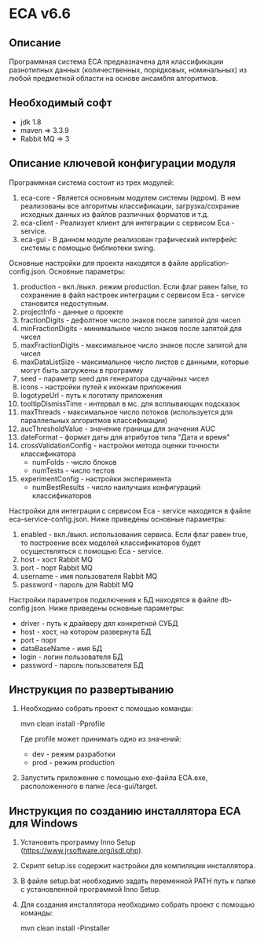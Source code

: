ECA v6.6
========================================

Описание
----------------------------------------
Программная система ECA предназначена для классификации разнотипных данных (количественных, порядковых, номинальных)
из любой предметной области на основе ансамбля алгоритмов.

Необходимый софт
----------------------------------------
* jdk 1.8
* maven => 3.3.9
* Rabbit MQ => 3

Описание ключевой конфигурации модуля
----------------------------------------
Программная система состоит из трех модулей:

1) eca-core - Является основным модулем системы (ядром). В нем реализованы все алгоритмы классификации,
   загрузка/сохрание исходных данных из файлов различных форматов и т.д.
2) eca-client - Реализует клиент для интеграции с сервисом Eca - service.
3) eca-gui - В данном модуле реализован графический интерфейс системы с помощью библиотеки swing.

Основные настройки для проекта находятся в файле application-config.json. Основные параметры:

1) production - вкл./выкл. режим production. Если флаг равен false, то сохранение в файл настроек интеграции с
   сервисом Eca - service становится недоступным.
2) projectInfo - данные о проекте
3) fractionDigits - дефолтное число знаков после запятой для чисел
4) minFractionDigits - минимальное число знаков после запятой для чисел
5) maxFractionDigits - максимальное число знаков после запятой для чисел
6) maxDataListSize - максимальное число листов с данными, которые могут быть загружены в программу
7) seed - параметр seed для генератора сдучайных чисел
8) icons - настройки путей к иконкам приложения
9) logotypeUrl - путь к логотипу приложения
10) tooltipDismissTime - интервал в мс. для всплывающих подсказок
11) maxThreads - максимальное число потоков (используется для параллельных алгоритмов классификации)
12) aucThresholdValue - значение границы для значения AUC
13) dateFormat - формат даты для атрибутов типа "Дата и время"
14) crossValidationConfig - настройки метода оценки точности классификатора
    * numFolds - число блоков
    * numTests - число тестов
15) experimentConfig - настройки эксперимента
    * numBestResults - число наилучших конфигураций классификаторов
    
Настройки для интеграции с сервисом Eca - service находятся в файле eca-service-config.json. Ниже приведены
основные параметры:

1) enabled - вкл./выкл. использования сервиса. Если флаг равен true, то построение всех моделей классификаторов
    будет осуществляться с помощью Eca - service.
2) host - хост Rabbit MQ
3) port - порт Rabbit MQ
4) username - имя пользователя Rabbit MQ
5) password - пароль для Rabbit MQ
    
Настройки параметров подключения к БД находятся в файле db-config.json. Ниже приведены основные параметры:

* driver - путь к драйверу дял конкретной СУБД
* host - хост, на котором развернута БД
* port - порт
* dataBaseName - имя БД
* login - логин пользователя БД
* password - пароль пользователя БД

Инструкция по развертыванию
----------------------------------------

1. Необходимо собрать проект с помощью команды:
    
   mvn clean install -Pprofile
   
   Где profile может принимать одно из значений:
   
   * dev - режим разработки
   * prod - режим production
   
2. Запустить приложение с помощью exe-файла ECA.exe, расположенного в папке /eca-gui/target.
   
Инструкция по созданию инсталлятора ECA для Windows
----------------------------------------

1. Установить программу Inno Setup (https://www.jrsoftware.org/isdl.php).

2. Скрипт setup.iss содержит настройки для компиляции инсталлятора.

3. В файле setup.bat необходимо задать переменной PATH путь к папке с установленной программой Inno Setup.

4. Для создания инсталлятора необходимо собрать проект с помощью команды:

    mvn clean install -Pinstaller
